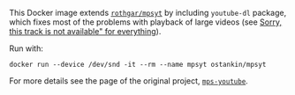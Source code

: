 This Docker image extends [`rothgar/mpsyt`](https://hub.docker.com/r/rothgar/mpsyt/) by including `youtube-dl` package, which fixes most of the problems with playback of large videos (see [Sorry, this track is not available" for everything](https://github.com/mps-youtube/mps-youtube/issues/690)).

Run with:
```
docker run --device /dev/snd -it --rm --name mpsyt ostankin/mpsyt
```

For more details see the page of the original project, [`mps-youtube`](https://github.com/mps-youtube/mps-youtube).
